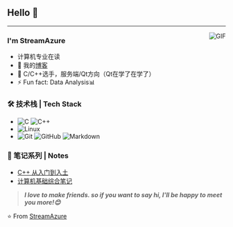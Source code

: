 ## Hello 👋
---
<img align="right" alt="GIF" src="https://raw.githubusercontent.com/JoeyBling/JoeyBling/master/pic/pusheencode.gif" />

### I'm StreamAzure

- 计算机专业在读
- 🌱 我的[博客](https://www.cnblogs.com/streamazure/)
- 💬 C/C++选手，服务端/Qt方向（Qt在学了在学了）
- ⚡ Fun fact: Data Analysis📊

### 🛠 技术栈 | Tech Stack

- ![C](https://img.shields.io/badge/C-%E8%AF%AD%E8%A8%80-red)
![C++](https://img.shields.io/badge/C%2B%2B-%E8%AF%AD%E8%A8%80-orange)
- ![Linux](https://img.shields.io/badge/-Linux-333333?style=flat&logo=Linux&logoColor=FCC624)
- ![Git](https://img.shields.io/badge/-Git-333333?style=flat&logo=git)
![GitHub](https://img.shields.io/badge/-GitHub-333333?style=flat&logo=github)
![Markdown](https://img.shields.io/badge/-Markdown-333333?style=flat&logo=markdown)

### 📝 笔记系列 | Notes
- [C++ 从入门到入土](https://streamazure.github.io/Cpp_Notes/)
- [计算机基础综合笔记](https://streamazure.github.io/Computer_Basics_Notes/)

> ***I love to make friends. so if you want to say hi, I'll be happy to meet you more!😊***

⭐️ From [StreamAzure](https://github.com/StreamAzure)
